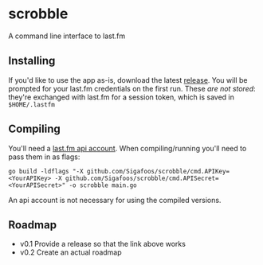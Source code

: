 # scrobble
A command line interface to last.fm

## Installing
If you'd like to use the app as-is, download the latest [release](https://github.com/Sigafoos/scrobble/releases). You will be prompted for your last.fm credentials on the first run. These _are not stored_: they're exchanged with last.fm for a session token, which is saved in `$HOME/.lastfm`

## Compiling
You'll need a [last.fm api account](https://www.last.fm/api). When compiling/running you'll need to pass them in as flags:

	go build -ldflags "-X github.com/Sigafoos/scrobble/cmd.APIKey=<YourAPIKey> -X github.com/Sigafoos/scrobble/cmd.APISecret=<YourAPISecret>" -o scrobble main.go

An api account is not necessary for using the compiled versions.

## Roadmap
* v0.1 Provide a release so that the link above works
* v0.2 Create an actual roadmap

